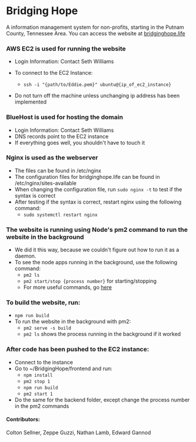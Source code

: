# Bridging Hope

A information management system for non-profits, starting in the Putnam County, Tennessee Area. You can access the website at [bridginghope.life](https://bridginghope.life)


### AWS EC2 is used for running the website
- Login Information: Contact Seth Williams
- To connect to the EC2 Instance: 

    - ```ssh -i "{path/to/Eddie.pem}" ubuntu@{ip_of_ec2_instance}```
- Do not turn off the machine unless unchanging ip address has been implemented

### BlueHost is used for hosting the domain
- Login Information: Contact Seth Williams
- DNS records point to the EC2 instance
- If everything goes well, you shouldn't have to touch it

### Nginx is used as the webserver
- The files can be found in /etc/nginx
- The configuration files for bridginghope.life can be found in /etc/nginx/sites-available
- When changing the configuration file, run ```sudo nginx -t``` to test if the syntax is correct
- After testing if the syntax is correct, restart nginx using the following command:
    - ```sudo systemctl restart nginx```

### The website is running using Node's pm2 command to run the website in the background
- We did it this way, because we couldn't figure out how to run it as a daemon.
- To see the node apps running in the background, use the following command:
    - ```pm2 ls```
    - ```pm2 start/stop {process number}``` for starting/stopping
    - For more useful commands, go [here](https://pm2.keymetrics.io/docs/usage/quick-start/)

### To build the website, run:
- ```npm run build```
- To run the website in the background with pm2:
    - ```pm2 serve -s build```
    - ```pm2 ls``` shows the process running in the background if it worked

### After code has been pushed to the EC2 instance:
- Connect to the instance
- Go to ~/BridgingHope/frontend and run:
    - ```npm install```
    - ```pm2 stop 1```
    - ```npm run build```
    - ```pm2 start 1```
- Do the same for the backend folder, except change the process number in the pm2 commands


#### Contributors:
Colton Sellner, Zeppe Guzzi, Nathan Lamb, Edward Gannod
